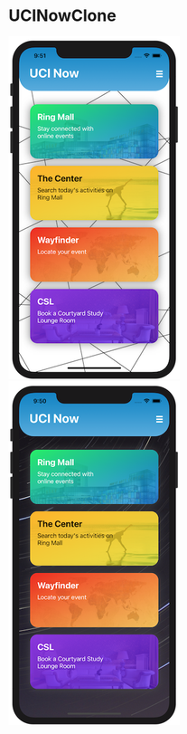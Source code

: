 # UCINowClone
![lightMode](https://raw.githubusercontent.com/lamaustin68/UCINowClone/main/Demo/lightMode.png)
![darkMode](https://raw.githubusercontent.com/lamaustin68/UCINowClone/main/Demo/darkMode.png)
